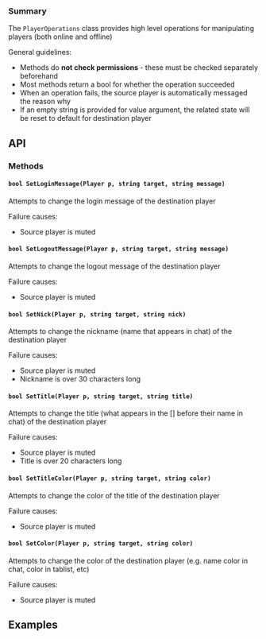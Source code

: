 ### Summary

The `PlayerOperations` class provides high level operations for manipulating players (both online and offline)

General guidelines:
- Methods do **not check permissions** - these must be checked separately beforehand
- Most methods return a bool for whether the operation succeeded
- When an operation fails, the source player is automatically messaged the reason why
- If an empty string is provided for value argument, the related state will be reset to default for destination player

## API

### Methods

#### `bool SetLoginMessage(Player p, string target, string message)`

Attempts to change the login message of the destination player

Failure causes:
- Source player is muted

#### `bool SetLogoutMessage(Player p, string target, string message)`

Attempts to change the logout message of the destination player

Failure causes:
- Source player is muted

#### `bool SetNick(Player p, string target, string nick)`

Attempts to change the nickname (name that appears in chat) of the destination player

Failure causes:
- Source player is muted
- Nickname is over 30 characters long

#### `bool SetTitle(Player p, string target, string title)`

Attempts to change the title (what appears in the [] before their name in chat) of the destination player

Failure causes:
- Source player is muted
- Title is over 20 characters long

#### `bool SetTitleColor(Player p, string target, string color)`

Attempts to change the color of the title of the destination player

Failure causes:
- Source player is muted

#### `bool SetColor(Player p, string target, string color)`

Attempts to change the color of the destination player (e.g. name color in chat, color in tablist, etc)

Failure causes:
- Source player is muted

## Examples

